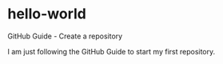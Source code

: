 # hello-world
GitHub Guide - Create a repository

I am just following the GitHub Guide to start my first repository.
